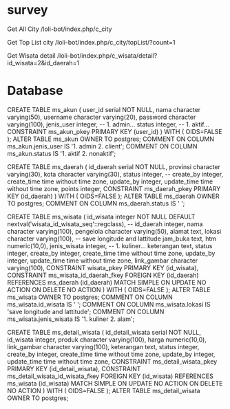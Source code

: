# survey

Get All City
/loli-bot/index.php/c_city

Get Top List city
/loli-bot/index.php/c_city/topList/?count=1

Get Wisata detail
/loli-bot/index.php/c_wisata/detail?id_wisata=2&id_daerah=1

# Database
CREATE TABLE ms_akun
(
  user_id serial NOT NULL,
  nama character varying(50),
  username character varying(20),
  password character varying(100),
  jenis_user integer, -- 1. admin...
  status integer, -- 1. aktif...
  CONSTRAINT ms_akun_pkey PRIMARY KEY (user_id)
)
WITH (
  OIDS=FALSE
);
ALTER TABLE ms_akun
  OWNER TO postgres;
COMMENT ON COLUMN ms_akun.jenis_user IS '1. admin
2. client';
COMMENT ON COLUMN ms_akun.status IS '1. aktif
2. nonaktif';


CREATE TABLE ms_daerah
(
  id_daerah serial NOT NULL,
  provinsi character varying(30),
  kota character varying(30),
  status integer, -- 
  create_by integer,
  create_time time without time zone,
  update_by integer,
  update_time time without time zone,
  points integer,
  CONSTRAINT ms_daerah_pkey PRIMARY KEY (id_daerah)
)
WITH (
  OIDS=FALSE
);
ALTER TABLE ms_daerah
  OWNER TO postgres;
COMMENT ON COLUMN ms_daerah.status IS '
';


CREATE TABLE ms_wisata
(
  id_wisata integer NOT NULL DEFAULT nextval('wisata_id_wisata_seq'::regclass), -- 
  id_daerah integer,
  nama character varying(100),
  pengelola character varying(50),
  alamat text,
  lokasi character varying(100), -- save longitude and lattitude
  jam_buka text,
  htm numeric(10,0),
  jenis_wisata integer, -- 1. kuliner...
  keterangan text,
  status integer,
  create_by integer,
  create_time time without time zone,
  update_by integer,
  update_time time without time zone,
  link_gambar character varying(100),
  CONSTRAINT wisata_pkey PRIMARY KEY (id_wisata),
  CONSTRAINT ms_wisata_id_daerah_fkey FOREIGN KEY (id_daerah)
      REFERENCES ms_daerah (id_daerah) MATCH SIMPLE
      ON UPDATE NO ACTION ON DELETE NO ACTION
)
WITH (
  OIDS=FALSE
);
ALTER TABLE ms_wisata
  OWNER TO postgres;
COMMENT ON COLUMN ms_wisata.id_wisata IS '
';
COMMENT ON COLUMN ms_wisata.lokasi IS 'save longitude and lattitude';
COMMENT ON COLUMN ms_wisata.jenis_wisata IS '1. kuliner
2. alam';


CREATE TABLE ms_detail_wisata
(
  id_detail_wisata serial NOT NULL,
  id_wisata integer,
  produk character varying(100),
  harga numeric(10,0),
  link_gambar character varying(100),
  keterangan text,
  status integer,
  create_by integer,
  create_time time without time zone,
  update_by integer,
  update_time time without time zone,
  CONSTRAINT ms_detail_wisata_pkey PRIMARY KEY (id_detail_wisata),
  CONSTRAINT ms_detail_wisata_id_wisata_fkey FOREIGN KEY (id_wisata)
      REFERENCES ms_wisata (id_wisata) MATCH SIMPLE
      ON UPDATE NO ACTION ON DELETE NO ACTION
)
WITH (
  OIDS=FALSE
);
ALTER TABLE ms_detail_wisata
  OWNER TO postgres;

